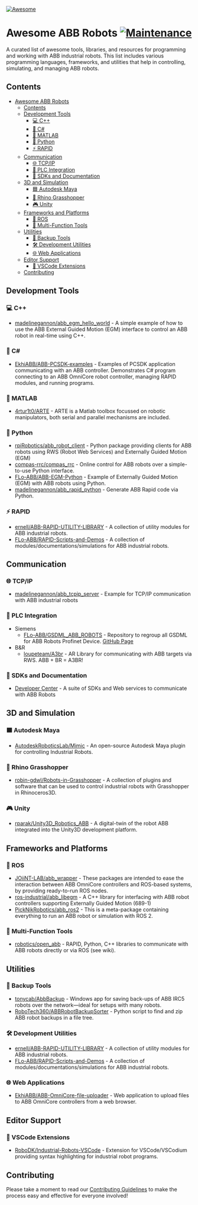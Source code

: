 [![Awesome](https://awesome.re/badge.svg)](https://awesome.re)

# Awesome ABB Robots [![Maintenance](https://img.shields.io/badge/Maintained%3F-yes-green.svg)](https://github.com/topics/awesome-list) 

A curated list of awesome tools, libraries, and resources for programming and working with ABB industrial robots. This list includes various programming languages, frameworks, and utilities that help in controlling, simulating, and managing ABB robots.

## Contents
- [Awesome ABB Robots ](#awesome-abb-robots-)
  - [Contents](#contents)
  - [Development Tools](#development-tools)
    - [💻 C++](#-c)
    - [🎯 C#](#-c-1)
    - [🧮 MATLAB](#-matlab)
    - [🐍 Python](#-python)
    - [⚡ RAPID](#-rapid)
  - [Communication](#communication)
    - [🌐 TCP/IP](#-tcpip)
    - [🔌 PLC Integration](#-plc-integration)
    - [🔧 SDKs and Documentation](#-sdks-and-documentation)
  - [3D and Simulation](#3d-and-simulation)
    - [🟦 Autodesk Maya](#-autodesk-maya)
    - [🦏 Rhino Grasshopper](#-rhino-grasshopper)
    - [🎮 Unity](#-unity)
  - [Frameworks and Platforms](#frameworks-and-platforms)
    - [🤖 ROS](#-ros)
    - [🧰 Multi-Function Tools](#-multi-function-tools)
  - [Utilities](#utilities)
    - [💾 Backup Tools](#-backup-tools)
    - [🛠️ Development Utilities](#️-development-utilities)
    - [🌐 Web Applications](#-web-applications)
  - [Editor Support](#editor-support)
    - [📝 VSCode Extensions](#-vscode-extensions)
  - [Contributing](#contributing)

## Development Tools

### 💻 C++
- [madelinegannon/abb_egm_hello_world](https://github.com/madelinegannon/abb_egm_hello_world) - A simple example of how to use the ABB External Guided Motion (EGM) interface to control an ABB robot in real-time using C++.

### 🎯 C#
- [EkhiABB/ABB-PCSDK-examples](https://github.com/EkhiABB/ABB-PCSDK-examples) - Examples of PCSDK application communicating with an ABB controller. Demonstrates C# program connecting to an ABB OmniCore robot controller, managing RAPID modules, and running programs.

### 🧮 MATLAB
- [4rtur1t0/ARTE](https://github.com/4rtur1t0/ARTE) - ARTE is a Matlab toolbox focussed on robotic manipulators, both serial and parallel mechanisms are included.

### 🐍 Python
- [rpiRobotics/abb_robot_client](https://github.com/rpiRobotics/abb_robot_client) - Python package providing clients for ABB robots using RWS (Robot Web Services) and Externally Guided Motion (EGM)
- [compas-rrc/compas_rrc](https://github.com/compas-rrc/compas_rrc) - Online control for ABB robots over a simple-to-use Python interface.
- [FLo-ABB/ABB-EGM-Python](https://github.com/FLo-ABB/ABB-EGM-Python) - Example of Externally Guided Motion (EGM) with ABB robots using Python.
- [madelinegannon/abb_rapid_python](https://github.com/madelinegannon/abb_rapid_python) - Generate ABB Rapid code via Python.

### ⚡ RAPID
- [ernell/ABB-RAPID-UTILITY-LIBRARY](https://github.com/ernell/ABB-RAPID-UTILITY-LIBRARY) - A collection of utility modules for ABB industrial robots.
- [FLo-ABB/RAPID-Scripts-and-Demos](https://github.com/FLo-ABB/RAPID-Scripts-and-Demos) - A collection of modules/documentations/simulations for ABB industrial robots.

## Communication

### 🌐 TCP/IP
- [madelinegannon/abb_tcpip_server](https://github.com/madelinegannon/abb_tcpip_server) - Example for TCP/IP communication with ABB industrial robots

### 🔌 PLC Integration
- Siemens
  - [FLo-ABB/GSDML_ABB_ROBOTS](https://github.com/FLo-ABB/GSDML_ABB_ROBOTS) - Repository to regroup all GSDML for ABB Robots Profinet Device. [GitHub Page](https://flo-abb.github.io/GSDML_ABB_ROBOTS/)
- B&R
  - [loupeteam/A3br](https://github.com/loupeteam/A3br) - AR Library for communicating with ABB targets via RWS. ABB + BR = A3BR!

### 🔧 SDKs and Documentation
- [Developer Center](https://developercenter.robotstudio.com/) - A suite of SDKs and Web services to communicate with ABB Robots

## 3D and Simulation

### 🟦 Autodesk Maya
- [AutodeskRoboticsLab/Mimic](https://github.com/AutodeskRoboticsLab/Mimic) - An open-source Autodesk Maya plugin for controlling Industrial Robots.

### 🦏 Rhino Grasshopper
- [robin-gdwl/Robots-in-Grasshopper](https://github.com/robin-gdwl/Robots-in-Grasshopper) - A collection of plugins and software that can be used to control industrial robots with Grasshopper in Rhinoceros3D.

### 🎮 Unity
- [rparak/Unity3D_Robotics_ABB](https://github.com/rparak/Unity3D_Robotics_ABB) - A digital-twin of the robot ABB integrated into the Unity3D development platform.

## Frameworks and Platforms

### 🤖 ROS
- [JOiiNT-LAB/abb_wrapper](https://github.com/JOiiNT-LAB/abb_wrapper) - These packages are intended to ease the interaction between ABB OmniCore controllers and ROS-based systems, by providing ready-to-run ROS nodes.
- [ros-industrial/abb_libegm](https://github.com/ros-industrial/abb_libegm) - A C++ library for interfacing with ABB robot controllers supporting Externally Guided Motion (689-1)
- [PickNikRobotics/abb_ros2](https://github.com/PickNikRobotics/abb_ros2) - This is a meta-package containing everything to run an ABB robot or simulation with ROS 2.

### 🧰 Multi-Function Tools
- [robotics/open_abb](https://github.com/robotics/open_abb) - RAPID, Python, C++ libraries to communicate with ABB robots directly or via ROS (see wiki).

## Utilities

### 💾 Backup Tools
- [tonycab/AbbBackup](https://github.com/tonycab/AbbBackup) - Windows app for saving back-ups of ABB IRC5 robots over the network—ideal for setups with many robots.
- [RoboTech360/ABBRobotBackupSorter](https://github.com/RoboTech360/ABBRobotBackupSorter) - Python script to find and zip ABB robot backups in a file tree.

### 🛠️ Development Utilities
- [ernell/ABB-RAPID-UTILITY-LIBRARY](https://github.com/ernell/ABB-RAPID-UTILITY-LIBRARY) - A collection of utility modules for ABB industrial robots.
- [FLo-ABB/RAPID-Scripts-and-Demos](https://github.com/FLo-ABB/RAPID-Scripts-and-Demos) - A collection of modules/documentations/simulations for ABB industrial robots.

### 🌐 Web Applications
- [EkhiABB/ABB-OmniCore-file-uploader](https://github.com/EkhiABB/ABB-OmniCore-file-uploader) - Web application to upload files to ABB OmniCore controllers from a web browser.

## Editor Support

### 📝 VSCode Extensions
- [RoboDK/Industrial-Robots-VSCode](https://github.com/RoboDK/Industrial-Robots-VSCode) - Extension for VSCode/VSCodium providing syntax highlighting for industrial robot programs.

## Contributing
Please take a moment to read our [Contributing Guidelines](contributing.md) to make the process easy and effective for everyone involved!
